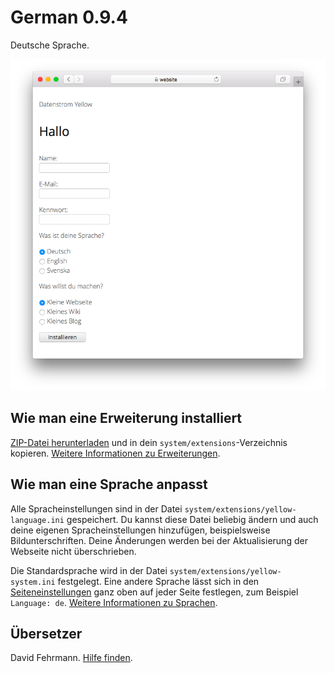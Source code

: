 # German 0.9.4

Deutsche Sprache.

<p align="center"><img src="SCREENSHOT.png" alt="Bildschirmfoto"></p>

## Wie man eine Erweiterung installiert

[ZIP-Datei herunterladen](https://github.com/annaesvensson/yellow-language/raw/main/downloads/german.zip) und in dein `system/extensions`-Verzeichnis kopieren. [Weitere Informationen zu Erweiterungen](https://github.com/annaesvensson/yellow-update/tree/main/README-de.md).

## Wie man eine Sprache anpasst

Alle Spracheinstellungen sind in der Datei `system/extensions/yellow-language.ini` gespeichert. Du kannst diese Datei beliebig ändern und auch deine eigenen Spracheinstellungen hinzufügen, beispielsweise Bildunterschriften. Deine Änderungen werden bei der Aktualisierung der Webseite nicht überschrieben.

Die Standardsprache wird in der Datei `system/extensions/yellow-system.ini` festgelegt. Eine andere Sprache lässt sich in den [Seiteneinstellungen](https://github.com/annaesvensson/yellow-core/tree/main/README-de.md#einstellungen-seite) ganz oben auf jeder Seite festlegen, zum Beispiel `Language: de`. [Weitere Informationen zu Sprachen](https://datenstrom.se/de/yellow/help/how-to-customise-languages).

## Übersetzer

David Fehrmann. [Hilfe finden](https://datenstrom.se/de/yellow/help/).
